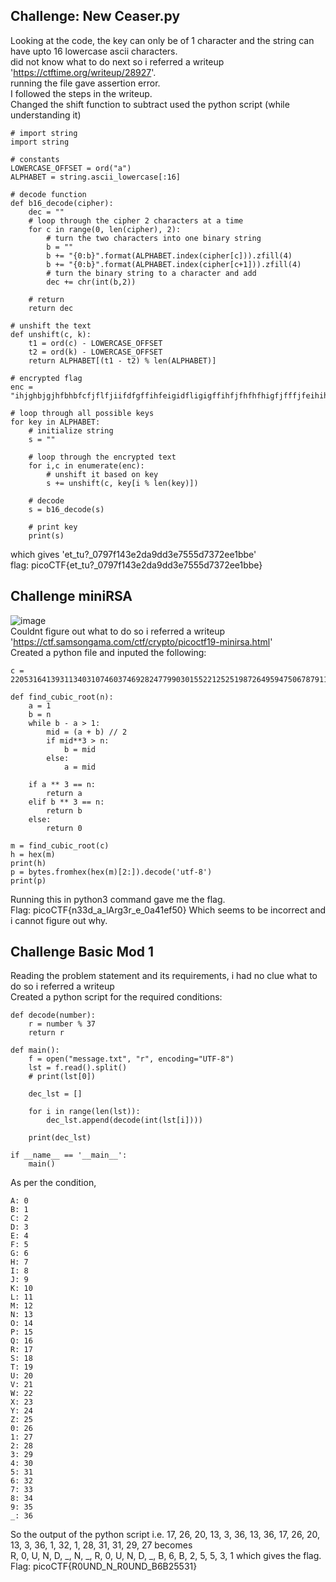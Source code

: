 ## Challenge: New Ceaser.py  
Looking at the code, the key can only be of 1 character and the string can have upto 16 lowercase ascii characters.  
did not know what to do next so i referred a writeup 'https://ctftime.org/writeup/28927'.  
running the file gave assertion error.  
I followed the steps in the writeup.  
Changed the shift function to subtract
used the python script (while understanding it)  
```
# import string
import string

# constants
LOWERCASE_OFFSET = ord("a")
ALPHABET = string.ascii_lowercase[:16]

# decode function
def b16_decode(cipher):
    dec = ""
    # loop through the cipher 2 characters at a time
    for c in range(0, len(cipher), 2):
        # turn the two characters into one binary string
        b = ""
        b += "{0:b}".format(ALPHABET.index(cipher[c])).zfill(4)
        b += "{0:b}".format(ALPHABET.index(cipher[c+1])).zfill(4)
        # turn the binary string to a character and add
        dec += chr(int(b,2))
    
    # return
    return dec

# unshift the text
def unshift(c, k):
    t1 = ord(c) - LOWERCASE_OFFSET
    t2 = ord(k) - LOWERCASE_OFFSET
    return ALPHABET[(t1 - t2) % len(ALPHABET)]

# encrypted flag
enc = "ihjghbjgjhfbhbfcfjflfjiifdfgffihfeigidfligigffihfjfhfhfhigfjfffjfeihihfdieieih"

# loop through all possible keys
for key in ALPHABET:
    # initialize string
    s = ""

    # loop through the encrypted text
    for i,c in enumerate(enc):
        # unshift it based on key
        s += unshift(c, key[i % len(key)])

    # decode
    s = b16_decode(s)

    # print key
    print(s)
```
which gives 'et_tu?_0797f143e2da9dd3e7555d7372ee1bbe'  
flag: picoCTF{et_tu?_0797f143e2da9dd3e7555d7372ee1bbe}  
## Challenge miniRSA
![image](https://github.com/Azure9733/picoCTF/assets/143328010/078db832-ded3-423a-a230-b26d89f623bf)  
Couldnt figure out what to do so i referred a writeup 'https://ctf.samsongama.com/ctf/crypto/picoctf19-minirsa.html'  
Created a python file and inputed the following:  
```
c = 2205316413931134031074603746928247799030155221252519872649594750678791181631768977116979076832403970846785672184300449694813635798586699205901153799059293422365185314044451205091048294412538673475392478762390753946407342073522966852394341

def find_cubic_root(n):
    a = 1
    b = n
    while b - a > 1:
        mid = (a + b) // 2
        if mid**3 > n:
            b = mid
        else:
            a = mid

    if a ** 3 == n:
        return a
    elif b ** 3 == n:
        return b
    else:
        return 0

m = find_cubic_root(c)
h = hex(m)
print(h)
p = bytes.fromhex(hex(m)[2:]).decode('utf-8')
print(p)
```
Running this in python3 command gave me the flag.  
Flag: picoCTF{n33d_a_lArg3r_e_0a41ef50}
Which seems to be incorrect and i cannot figure out why.

## Challenge Basic Mod 1  
Reading the problem statement and its requirements, i had no clue what to do so i referred a writeup  
Created a python script for the required conditions:  
```
def decode(number):
    r = number % 37
    return r

def main():
    f = open("message.txt", "r", encoding="UTF-8")
    lst = f.read().split()
    # print(lst[0])

    dec_lst = []

    for i in range(len(lst)):
        dec_lst.append(decode(int(lst[i])))

    print(dec_lst)

if __name__ == '__main__':
    main()
```
As per the condition,  
```
A: 0
B: 1
C: 2
D: 3
E: 4
F: 5
G: 6
H: 7
I: 8
J: 9
K: 10
L: 11
M: 12
N: 13
O: 14
P: 15
Q: 16
R: 17
S: 18
T: 19
U: 20
V: 21
W: 22
X: 23
Y: 24
Z: 25
0: 26
1: 27
2: 28
3: 29
4: 30
5: 31
6: 32
7: 33
8: 34
9: 35
_: 36
```
So the output of the python script i.e. 17, 26, 20, 13, 3, 36, 13, 36, 17, 26, 20, 13, 3, 36, 1, 32, 1, 28, 31, 31, 29, 27 becomes  
R, 0, U, N, D, _, N, _, R, 0, U, N, D, _, B, 6, B, 2, 5, 5, 3, 1 which gives the flag.  
Flag: picoCTF{R0UND_N_R0UND_B6B25531}
